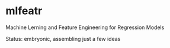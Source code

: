 # mlfeatr
Machine Lerning and Feature Engineering for Regression Models

Status: embryonic, assembling just a few ideas
